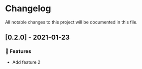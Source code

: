 # Changelog

All notable changes to this project will be documented in this file.

## [0.2.0] - 2021-01-23

### <!-- 0 -->🚀 Features

- Add feature 2

<!-- generated by git-cliff -->
